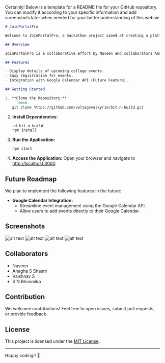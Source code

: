 Certainly! Below is a template for a README file for your GitHub repository. You can modify it according to your specific information and add screenshots later when needed for your better understanding of this websie

```markdown
# JoinPortalPro

Welcome to JoinPortalPro, a hackathon project aimed at creating a platform to manage and display college events. This project includes features such as event details, registration, and future integration with the Google Calendar API.

## Overview

JoinPortalPro is a collaborative effort by Naveen and collaborators Anagha S Shastri, Vaishnav S and S N Bhoomika. The project, focuses on streamlining the process of organizing and participating in college events.

## Features

- Display details of upcoming college events.
- Easy registration for events.
- Integration with Google Calendar API (Future Feature).

## Getting Started

1. **Clone the Repository:**
   ```bash
   git clone https://github.com/voltagevalkyrie/bit-n-build.git
   ```

2. **Install Dependencies:**
   ```bash
   cd bit-n-build
   npm install
   ```

3. **Run the Application:**
   ```bash
   npm start
   ```

4. **Access the Application:**
   Open your browser and navigate to [http://localhost:3000](http://localhost:3000).

## Future Roadmap

We plan to implement the following features in the future:

- **Google Calendar Integration:**
  - Streamline event management using the Google Calendar API.
  - Allow users to add events directly to their Google Calendar.

## Screenshots

 ![alt text](<joinportalpro - Google Chrome 2_11_2024 7_41_39 AM.png>) 
 ![alt text](<joinportalpro - Google Chrome 2_11_2024 7_41_56 AM.png>)
 ![alt text](<joinportalpro - Google Chrome 2_11_2024 7_41_49 AM.png>) 
 ![alt text](<joinportalpro - Google Chrome 2_11_2024 7_42_04 AM.png>)
<!-- Add more screenshots if needed -->

## Collaborators

- Naveen
- Anagha S Shastri
- Vaishnav S
- S N Bhoomika

## Contribution

We welcome contributions! Feel free to open issues, submit pull requests, or provide feedback.

## License

This project is licensed under the [MIT License](LICENSE).

---

Happy coding!! 🚀
```



